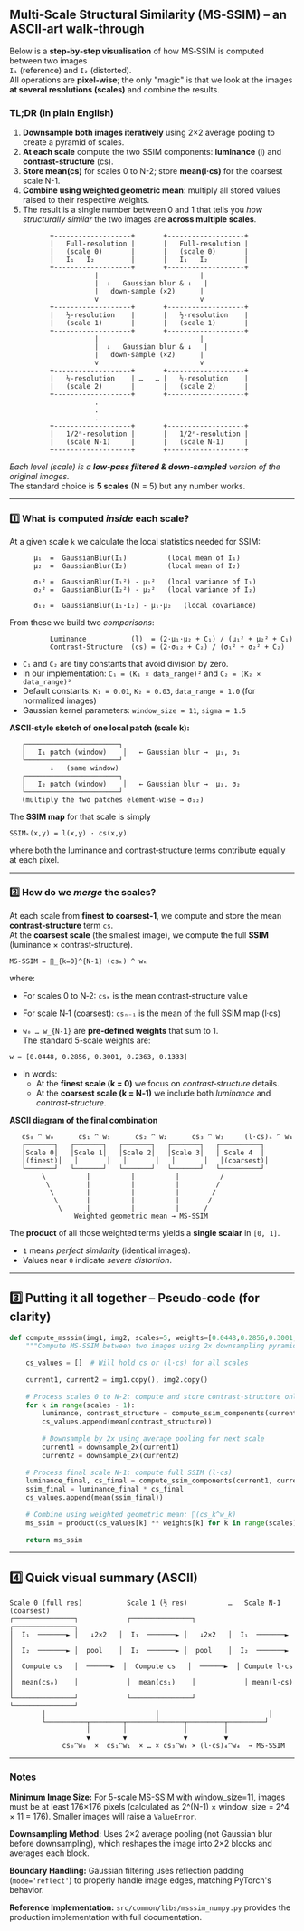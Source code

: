 ## Multi‑Scale Structural Similarity (MS‑SSIM) – an ASCII‑art walk‑through  

Below is a **step‑by‑step visualisation** of how MS‑SSIM is computed between two images  
`I₁` (reference) and `I₂` (distorted).  
All operations are **pixel‑wise**; the only "magic" is that we look at the images **at several resolutions (scales)** and combine the results.

### TL;DR (in plain English)
1. **Downsample both images iteratively** using 2×2 average pooling to create a pyramid of scales.  
2. **At each scale** compute the two SSIM components: **luminance** (l) and **contrast-structure** (cs).  
3. **Store mean(cs)** for scales 0 to N-2; store **mean(l·cs)** for the coarsest scale N-1.  
4. **Combine using weighted geometric mean**: multiply all stored values raised to their respective weights.  
5. The result is a single number between 0 and 1 that tells you *how structurally similar* the two images are **across multiple scales**.


```
          +-------------------+       +-------------------+
          |   Full‑resolution |       |   Full‑resolution |
          |   (scale 0)       |       |   (scale 0)       |
          |   I₁   I₂         |       |   I₁   I₂         |
          +-------------------+       +-------------------+
                     |                         |
                     |  ↓   Gaussian blur & ↓   |
                     |   down‑sample (×2)      |
                     v                         v
          +-------------------+       +-------------------+
          |   ½‑resolution    |       |   ½‑resolution    |
          |   (scale 1)       |       |   (scale 1)       |
          +-------------------+       +-------------------+
                     |                         |
                     |  ↓   Gaussian blur & ↓   |
                     |   down‑sample (×2)      |
                     v                         v
          +-------------------+       +-------------------+
          |   ¼‑resolution    | …   … |   ¼‑resolution    |
          |   (scale 2)       |       |   (scale 2)       |
          +-------------------+       +-------------------+
                     .
                     .
                     .
          +-------------------+       +-------------------+
          |   1/2ⁿ‑resolution |       |   1/2ⁿ‑resolution |
          |   (scale N‑1)     |       |   (scale N‑1)     |
          +-------------------+       +-------------------+
```

*Each level (scale) is a **low‑pass filtered & down‑sampled** version of the original images.*  
The standard choice is **5 scales** (N = 5) but any number works.

---

### 1️⃣ What is computed *inside* each scale?

At a given scale `k` we calculate the local statistics needed for SSIM:

```
      μ₁  =  GaussianBlur(I₁)          (local mean of I₁)
      μ₂  =  GaussianBlur(I₂)          (local mean of I₂)

      σ₁² =  GaussianBlur(I₁²) - μ₁²   (local variance of I₁)
      σ₂² =  GaussianBlur(I₂²) - μ₂²   (local variance of I₂)

      σ₁₂ =  GaussianBlur(I₁·I₂) - μ₁·μ₂   (local covariance)
```

From these we build two *comparisons*:

```
          Luminance           (l)  = (2·μ₁·μ₂ + C₁) / (μ₁² + μ₂² + C₁)
          Contrast‑Structure  (cs) = (2·σ₁₂ + C₂) / (σ₁² + σ₂² + C₂)
```

* `C₁` and `C₂` are tiny constants that avoid division by zero.  
* In our implementation: `C₁ = (K₁ × data_range)²` and `C₂ = (K₂ × data_range)²`
* Default constants: `K₁ = 0.01`, `K₂ = 0.03`, `data_range = 1.0` (for normalized images)
* Gaussian kernel parameters: `window_size = 11`, `sigma = 1.5`

**ASCII‑style sketch of one local patch (scale k):**

```
   ┌───────────────────────┐
   │   I₁ patch (window)    │   ← Gaussian blur →  μ₁, σ₁
   └───────────────────────┘
          ↓   (same window)
   ┌───────────────────────┐
   │   I₂ patch (window)    │   ← Gaussian blur →  μ₂, σ₂
   └───────────────────────┘
   (multiply the two patches element‑wise → σ₁₂)
```

The **SSIM map** for that scale is simply  

```
SSIMₖ(x,y) = l(x,y) · cs(x,y)
```

where both the luminance and contrast‑structure terms contribute equally at each pixel.

---

### 2️⃣ How do we *merge* the scales?

At each scale from **finest to coarsest‑1**, we compute and store the mean **contrast‑structure** term `cs`.  
At the **coarsest scale** (the smallest image), we compute the full **SSIM** (luminance × contrast‑structure).

```
MS‑SSIM = ∏_{k=0}^{N‑1} (csₖ) ^ wₖ
```

where:
* For scales 0 to N‑2: `csₖ` is the mean contrast‑structure value
* For scale N‑1 (coarsest): `csₙ₋₁` is the mean of the full SSIM map (l·cs)

* `w₀ … w_{N‑1}` are **pre‑defined weights** that sum to 1.  
  The standard 5-scale weights are:

```
w = [0.0448, 0.2856, 0.3001, 0.2363, 0.1333]
```

* In words:  
  - At the **finest scale (k = 0)** we focus on *contrast‑structure* details.  
  - At the **coarsest scale (k = N‑1)** we include both *luminance* and *contrast‑structure*.

**ASCII diagram of the final combination**

```
   cs₀ ^ w₀      cs₁ ^ w₁      cs₂ ^ w₂      cs₃ ^ w₃     (l·cs)₄ ^ w₄
   ┌───────┐   ┌───────┐   ┌───────┐   ┌───────┐   ┌──────────┐
   │Scale 0│   │Scale 1│   │Scale 2│   │Scale 3│   │ Scale 4  │
   │(finest)│   │       │   │       │   │       │   │(coarsest)│
   └───────┘   └───────┘   └───────┘   └───────┘   └──────────┘
        \          |          |          |          /
         \         |          |          |         /
          \        |          |          |        /
           \       |          |          |       /
            \      |          |          |      /
                Weighted geometric mean → MS‑SSIM
```

The **product** of all those weighted terms yields a **single scalar** in `[0, 1]`.  
- `1` means *perfect similarity* (identical images).  
- Values near `0` indicate *severe distortion*.

---

## 3️⃣ Putting it all together – Pseudo‑code (for clarity)

```python
def compute_msssim(img1, img2, scales=5, weights=[0.0448,0.2856,0.3001,0.2363,0.1333]):
    """Compute MS-SSIM between two images using 2x downsampling pyramid."""
    
    cs_values = []  # Will hold cs or (l·cs) for all scales
    
    current1, current2 = img1.copy(), img2.copy()
    
    # Process scales 0 to N-2: compute and store contrast-structure only
    for k in range(scales - 1):
        luminance, contrast_structure = compute_ssim_components(current1, current2)
        cs_values.append(mean(contrast_structure))
        
        # Downsample by 2x using average pooling for next scale
        current1 = downsample_2x(current1)
        current2 = downsample_2x(current2)
    
    # Process final scale N-1: compute full SSIM (l·cs)
    luminance_final, cs_final = compute_ssim_components(current1, current2)
    ssim_final = luminance_final * cs_final
    cs_values.append(mean(ssim_final))
    
    # Combine using weighted geometric mean: ∏(cs_k^w_k)
    ms_ssim = product(cs_values[k] ** weights[k] for k in range(scales))
    
    return ms_ssim
```

---

## 4️⃣ Quick visual summary (ASCII)

```
Scale 0 (full res)           Scale 1 (½ res)          …   Scale N‑1 (coarsest)
┌───────────────┐            ┌───────────────┐            ┌───────────────┐
│  I₁  ───────► │   ↓2×2   │  I₁  ───────► │   ↓2×2   │  I₁  ───────► │
│  I₂  ───────► │  pool    │  I₂  ───────► │  pool    │  I₂  ───────► │
│  Compute cs   │  ──────►  │  Compute cs   │  ──────►  │ Compute l·cs  │
│  mean(cs₀)    │            │  mean(cs₁)    │            │ mean(l·cs)    │
└───────────────┘            └───────────────┘            └───────────────┘
        │                           │                           │
        └──────────┬────────┬───────┴──────┬─────────┬─────────┘
                   │        │              │         │
                   ▼        ▼              ▼         ▼
             cs₀^w₀  ×  cs₁^w₁  × … × cs₃^w₃ × (l·cs)₄^w₄  → MS‑SSIM
```

---

### Notes

**Minimum Image Size:** For 5-scale MS-SSIM with window_size=11, images must be at least 176×176 pixels (calculated as 2^(N-1) × window_size = 2^4 × 11 = 176). Smaller images will raise a `ValueError`.

**Downsampling Method:** Uses 2×2 average pooling (not Gaussian blur before downsampling), which reshapes the image into 2×2 blocks and averages each block.

**Boundary Handling:** Gaussian filtering uses reflection padding (`mode='reflect'`) to properly handle image edges, matching PyTorch's behavior.

**Reference Implementation:** `src/common/libs/msssim_numpy.py` provides the production implementation with full documentation.
